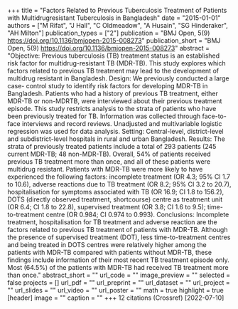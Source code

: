 +++
title = "Factors Related to Previous Tuberculosis Treatment of Patients with Multidrugresistant Tuberculosis in Bangladesh"
date = "2015-01-01"
authors = ["M Rifat", "J Hall", "C Oldmeadow", "A Husain", "SG Hinderaker", "AH Milton"]
publication_types = ["2"]
publication = "BMJ Open, 5(9) https://doi.org/10.1136/bmjopen-2015-008273"
publication_short = "BMJ Open, 5(9) https://doi.org/10.1136/bmjopen-2015-008273"
abstract = "Objective: Previous tuberculosis (TB) treatment status is an established risk factor for multidrug-resistant TB (MDR-TB). This study explores which factors related to previous TB treatment may lead to the development of multidrug resistant in Bangladesh. Design: We previously conducted a large case- control study to identify risk factors for developing MDR-TB in Bangladesh. Patients who had a history of previous TB treatment, either MDR-TB or non-MDRTB, were interviewed about their previous treatment episode. This study restricts analysis to the strata of patients who have been previously treated for TB. Information was collected through face-to-face interviews and record reviews. Unadjusted and multivariable logistic regression was used for data analysis. Setting: Central-level, district-level and subdistrict-level hospitals in rural and urban Bangladesh. Results: The strata of previously treated patients include a total of 293 patients (245 current MDR-TB; 48 non-MDR-TB). Overall, 54% of patients received previous TB treatment more than once, and all of these patients were multidrug resistant. Patients with MDR-TB were more likely to have experienced the following factors: incomplete treatment (OR 4.3; 95% CI 1.7 to 10.6), adverse reactions due to TB treatment (OR 8.2; 95% CI 3.2 to 20.7), hospitalisation for symptoms associated with TB (OR 16.9; CI 1.8 to 156.2), DOTS (directly observed treatment, shortcourse) centre as treatment unit (OR 6.4; CI 1.8 to 22.8), supervised treatment (OR 3.8; CI 1.6 to 9.5); time-to-treatment centre (OR 0.984; CI 0.974 to 0.993). Conclusions: Incomplete treatment, hospitalisation for TB treatment and adverse reaction are the factors related to previous TB treatment of patients with MDR-TB. Although the presence of supervised treatment (DOT), less time-to-treatment centres and being treated in DOTS centres were relatively higher among the patients with MDR-TB compared with patients without MDR-TB, these findings include information of their most recent TB treatment episode only. Most (64.5%) of the patients with MDR-TB had received TB treatment more than once."
abstract_short = ""
url_code = ""
image_preview = ""
selected = false
projects = []
url_pdf = ""
url_preprint = ""
url_dataset = ""
url_project = ""
url_slides = ""
url_video = ""
url_poster = ""
math = true
highlight = true
[header]
image = ""
caption = ""
+++
12 citations (Crossref) [2022-07-10]
